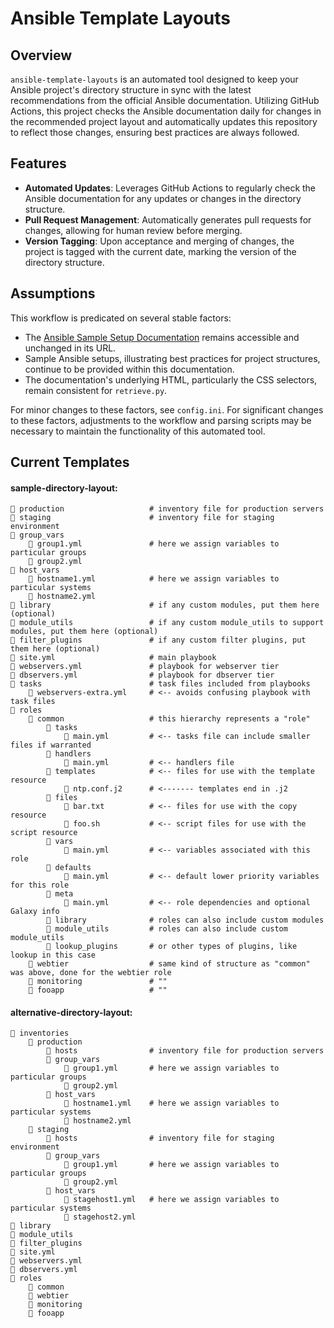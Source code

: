# Ansible Template Layouts

## Overview
`ansible-template-layouts` is an automated tool designed to keep your Ansible project's directory structure in sync with the latest recommendations from the official Ansible documentation. Utilizing GitHub Actions, this project checks the Ansible documentation daily for changes in the recommended project layout and automatically updates this repository to reflect those changes, ensuring best practices are always followed.

## Features
- **Automated Updates**: Leverages GitHub Actions to regularly check the Ansible documentation for any updates or changes in the directory structure.
- **Pull Request Management**: Automatically generates pull requests for changes, allowing for human review before merging.
- **Version Tagging**: Upon acceptance and merging of changes, the project is tagged with the current date, marking the version of the directory structure.

## Assumptions
This workflow is predicated on several stable factors:
- The [Ansible Sample Setup Documentation](https://docs.ansible.com/ansible/latest/tips_tricks/sample_setup.html) remains accessible and unchanged in its URL.
- Sample Ansible setups, illustrating best practices for project structures, continue to be provided within this documentation.
- The documentation's underlying HTML, particularly the CSS selectors, remain consistent for `retrieve.py`.

For minor changes to these factors, see `config.ini`.  For significant changes to these factors, adjustments to the workflow and parsing scripts may be necessary to maintain the functionality of this automated tool.

## Current Templates
<!-- TEMPLATE_START -->
#### sample-directory-layout:

```
📄 production                   # inventory file for production servers
📄 staging                      # inventory file for staging environment
📁 group_vars                  
    📄 group1.yml               # here we assign variables to particular groups
    📄 group2.yml              
📁 host_vars                   
    📄 hostname1.yml            # here we assign variables to particular systems
    📄 hostname2.yml           
📁 library                      # if any custom modules, put them here (optional)
📁 module_utils                 # if any custom module_utils to support modules, put them here (optional)
📁 filter_plugins               # if any custom filter plugins, put them here (optional)
📄 site.yml                     # main playbook
📄 webservers.yml               # playbook for webserver tier
📄 dbservers.yml                # playbook for dbserver tier
📁 tasks                        # task files included from playbooks
    📄 webservers-extra.yml     # <-- avoids confusing playbook with task files
📁 roles                       
    📁 common                   # this hierarchy represents a "role"
        📁 tasks               
            📄 main.yml         # <-- tasks file can include smaller files if warranted
        📁 handlers            
            📄 main.yml         # <-- handlers file
        📁 templates            # <-- files for use with the template resource
            📄 ntp.conf.j2      # <------- templates end in .j2
        📁 files               
            📄 bar.txt          # <-- files for use with the copy resource
            📄 foo.sh           # <-- script files for use with the script resource
        📁 vars                
            📄 main.yml         # <-- variables associated with this role
        📁 defaults            
            📄 main.yml         # <-- default lower priority variables for this role
        📁 meta                
            📄 main.yml         # <-- role dependencies and optional Galaxy info
        📁 library              # roles can also include custom modules
        📁 module_utils         # roles can also include custom module_utils
        📁 lookup_plugins       # or other types of plugins, like lookup in this case
    📁 webtier                  # same kind of structure as "common" was above, done for the webtier role
    📁 monitoring               # ""
    📁 fooapp                   # ""
```

#### alternative-directory-layout:

```
📁 inventories                 
    📁 production              
        📄 hosts                # inventory file for production servers
        📁 group_vars          
            📄 group1.yml       # here we assign variables to particular groups
            📄 group2.yml      
        📁 host_vars           
            📄 hostname1.yml    # here we assign variables to particular systems
            📄 hostname2.yml   
    📁 staging                 
        📄 hosts                # inventory file for staging environment
        📁 group_vars          
            📄 group1.yml       # here we assign variables to particular groups
            📄 group2.yml      
        📁 host_vars           
            📄 stagehost1.yml   # here we assign variables to particular systems
            📄 stagehost2.yml  
📁 library                     
📁 module_utils                
📁 filter_plugins              
📄 site.yml                    
📄 webservers.yml              
📄 dbservers.yml               
📁 roles                       
    📁 common                  
    📁 webtier                 
    📁 monitoring              
    📁 fooapp                  
```

<!-- TEMPLATE_END -->